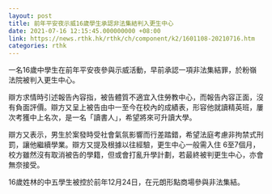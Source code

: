 ```yaml
---
layout: post
title: 前年平安夜示威16歲學生承認非法集結判入更生中心
date: 2021-07-16 12:15:45.000000000 +08:00
link: https://news.rthk.hk/rthk/ch/component/k2/1601108-20210716.htm
categories: rthk
---
```


一名16歲中學生在前年平安夜參與示威活動，早前承認一項非法集結罪，於粉嶺法院被判入更生中心。

辯方求情時引述報告內容指，被告體質不適宜入住勞教中心，而報告內容正面，沒有負面評價。辯方又呈上被告由中一至今在校內的成績表，形容他就讀精英班，屢次考獲中上名次，是一名「讀書人」，希望將來可升讀大學。

辯方又表示，男生於案發時受社會氣氛影響而行差踏錯，希望法庭考慮非拘禁式刑罰，讓他繼續學業。辯方又提及根據以往經驗，更生中心一般需入住 6至7個月，校方雖然沒有取消被告的學籍，但或會打亂升學計劃，若最終被判更生中心，亦會無奈接受。

16歲姓林的中五學生被控於前年12月24日，在元朗形點商場參與非法集結。
